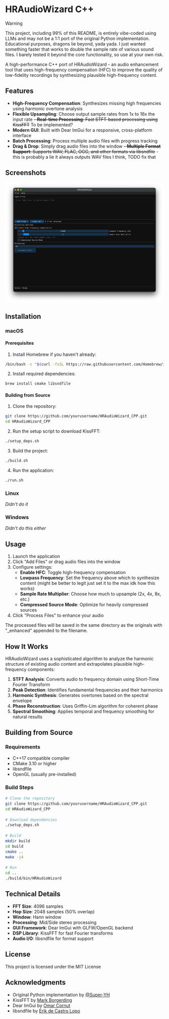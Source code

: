 # HRAudioWizard C++

> [!WARNING]
> This project, including 99% of this README, is entirely vibe-coded using LLMs and may not be a 1:1 port of the original Python implementation. Educational purposes, dragons lie beyond, yada yada. I just wanted something faster that works to double the sample rate of various sound files. I barely tested it beyond the core functionality, so use at your own risk.

A high-performance C++ port of HRAudioWizard - an audio enhancement tool that uses high-frequency compensation (HFC) to improve the quality of low-fidelity recordings by synthesizing plausible high-frequency content.

## Features

- **High-Frequency Compensation**: Synthesizes missing high frequencies using harmonic overtone analysis
- **Flexible Upsampling**: Choose output sample rates from 1x to 16x the input rate
~~- **Real-time Processing**: Fast STFT-based processing using KissFFT~~ To be implemented?
- **Modern GUI**: Built with Dear ImGui for a responsive, cross-platform interface
- **Batch Processing**: Process multiple audio files with progress tracking
- **Drag & Drop**: Simply drag audio files into the window
~~- **Multiple Format Support**: Supports WAV, FLAC, OGG, and other formats via libsndfile~~ - this is probably a lie it always outputs WAV files I think, TODO fix that

## Screenshots

![HRAudioWizard Interface](resources/screenshot.png)

## Installation

### macOS

#### Prerequisites

1. Install Homebrew if you haven't already:
```bash
/bin/bash -c "$(curl -fsSL https://raw.githubusercontent.com/Homebrew/install/HEAD/install.sh)"
```

2. Install required dependencies:
```bash
brew install cmake libsndfile
```

#### Building from Source

1. Clone the repository:
```bash
git clone https://github.com/yourusername/HRAudioWizard_CPP.git
cd HRAudioWizard_CPP
```

2. Run the setup script to download KissFFT:
```bash
./setup_deps.sh
```

3. Build the project:
```bash
./build.sh
```

4. Run the application:
```bash
./run.sh
```

### Linux

*Didn't do it*

### Windows

*Didn't do this either*

## Usage

1. Launch the application
2. Click "Add Files" or drag audio files into the window
3. Configure settings:
   - **Enable HFC**: Toggle high-frequency compensation
   - **Lowpass Frequency**: Set the frequency above which to synthesize content (might be better to legit just set it to the max idk how this works)
   - **Sample Rate Multiplier**: Choose how much to upsample (2x, 4x, 8x, etc.)
   - **Compressed Source Mode**: Optimize for heavily compressed sources
4. Click "Process Files" to enhance your audio

The processed files will be saved in the same directory as the originals with "_enhanced" appended to the filename.

## How It Works

HRAudioWizard uses a sophisticated algorithm to analyze the harmonic structure of existing audio content and extrapolates plausible high-frequency components:

1. **STFT Analysis**: Converts audio to frequency domain using Short-Time Fourier Transform
2. **Peak Detection**: Identifies fundamental frequencies and their harmonics
3. **Harmonic Synthesis**: Generates overtones based on the spectral envelope
4. **Phase Reconstruction**: Uses Griffin-Lim algorithm for coherent phase
5. **Spectral Smoothing**: Applies temporal and frequency smoothing for natural results

## Building from Source

### Requirements

- C++17 compatible compiler
- CMake 3.10 or higher
- libsndfile
- OpenGL (usually pre-installed)

### Build Steps

```bash
# Clone the repository
git clone https://github.com/yourusername/HRAudioWizard_CPP.git
cd HRAudioWizard_CPP

# Download dependencies
./setup_deps.sh

# Build
mkdir build
cd build
cmake ..
make -j4

# Run
cd ..
./build/bin/HRAudioWizard
```

## Technical Details

- **FFT Size**: 4096 samples
- **Hop Size**: 2048 samples (50% overlap)
- **Window**: Hann window
- **Processing**: Mid/Side stereo processing
- **GUI Framework**: Dear ImGui with GLFW/OpenGL backend
- **DSP Library**: KissFFT for fast Fourier transforms
- **Audio I/O**: libsndfile for format support

## License

This project is licensed under the MIT License

## Acknowledgments

- Original Python implementation by [@Super-YH](https://github.com/Super-YH/HRAudioWizard)
- KissFFT by [Mark Borgerding](https://github.com/mborgerding/kissfft)
- Dear ImGui by [Omar Cornut](https://github.com/ocornut/imgui)
- libsndfile by [Erik de Castro Lopo](https://github.com/erikd/libsndfile)